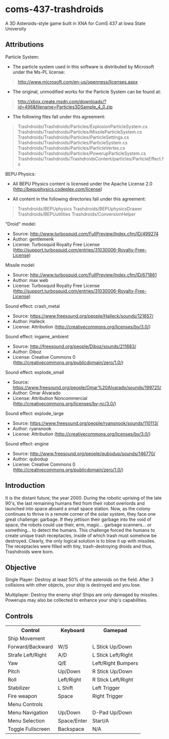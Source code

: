 coms-437-trashdroids
====================

A 3D Asteroids-style game built in XNA for ComS 437 at Iowa State University

Attributions
------------

Particle System:
* The particle system used in this software is distributed by Microsoft under the Ms-PL license:
	
> http://www.microsoft.com/en-us/openness/licenses.aspx

* The original, unmodified works for the Particle System can be found at: 

> http://xbox.create.msdn.com/downloads/?id=496&filename=Particles3DSample_4_0.zip
	
* The following files fall under this agreement:
> Trashdroids/Trashdroids/Particles/ExplosionParticleSystem.cs
> Trashdroids/Trashdroids/Particles/MissileParticleSystem.cs
> Trashdroids/Trashdroids/Particles/ParticleSettings.cs
> Trashdroids/Trashdroids/Particles/ParticleSystem.cs
> Trashdroids/Trashdroids/Particles/ParticleVertex.cs
> Trashdroids/Trashdroids/Particles/PowerupParticleSystem.cs
> Trashdroids/Trashdroids/TrashdroidsContent/particles/ParticleEffect.fx

BEPU Physics:
* All BEPU Physics content is licensed under the Apache License 2.0 (http://bepuphysics.codeplex.com/license)

* All content in the following directories fall under this agreement:
> Trashdroids/BEPUphysics
> Trashdroids/BEPUphysicsDrawer
> Trashdroids/BEPUutilities
> Trashdroids/ConversionHelper
     
"Droid" model:
* Source: http://www.turbosquid.com/FullPreview/Index.cfm/ID/499274
* Author: gentlemenk
* License: Turbosquid Royalty Free License (http://support.turbosquid.com/entries/31030006-Royalty-Free-License)
     
Missile model:
* Source: http://www.turbosquid.com/FullPreview/Index.cfm/ID/671861
* Author: max web
* License: Turbosquid Royalty Free License (http://support.turbosquid.com/entries/31030006-Royalty-Free-License)
     
Sound effect: crash_metal
* Source: https://www.freesound.org/people/Halleck/sounds/121657/
* Author: Halleck
* License: Attribution (http://creativecommons.org/licenses/by/3.0/)
     
Sound effect: ingame_ambient
* Source: http://freesound.org/people/Diboz/sounds/211683/
* Author: Diboz
* License: Creative Commons 0 (http://creativecommons.org/publicdomain/zero/1.0/)

Sound effect: explode_small
* Source: https://www.freesound.org/people/Omar%20Alvarado/sounds/199725/
* Author: Omar Alvarado
* License: Attribution Noncommercial (http://creativecommons.org/licenses/by-nc/3.0/)


Sound effect: explode_large
* Source: https://www.freesound.org/people/ryansnook/sounds/110113/
* Author: ryansnook
* License: Attribution (http://creativecommons.org/licenses/by/3.0/)
     
Sound effect: engine
* Source: http://www.freesound.org/people/qubodup/sounds/146770/
* Author: qubodup
* License: Creative Commons 0 (http://creativecommons.org/publicdomain/zero/1.0/)

Introduction
------------

It is the distant future, the year 2000. During the robotic uprising of the late 90's, the last remaining humans fled from their robot overlords and launched into space aboard a small space station. Now, as the colony continues to thrive in a remote corner of the solar system, they face one great challenge: garbage. If they jettison their garbage into the void of space, the robots could use their, erm, magic... garbage scanners... or something... to detect the humans. This challenge forced the humans to create unique trash receptacles, inside of which trash must somehow be destroyed. Clearly, the only logical solution is to blow it up with missiles. The receptacles were filled with tiny, trash-destroying droids and thus, Trashdroids were born.


Objective
---------

Single Player: Destroy at least 50% of the asteroids on the field. After 3 collisions with other objects, your ship is destroyed and you lose.

Multiplayer: Destroy the enemy ship! Ships are only damaged by missiles. Powerups may also be collected to enhance your ship's capabilities.

<!---
Controls
╔═════════════════════╦═════════════╦════════════════════╗
║       Control       ║  Keyboard   ║      Gamepad       ║
╠═════════════════════╬═════════════╬════════════════════╣
║ Ship Movement       ║             ║                    ║
║   Forward/Backward  ║ W/S         ║ L Stick Up/Down    ║
║   Strafe Left/Right ║ A/D         ║ L Stick Left/Right ║
║   Yaw               ║ Q/E         ║ Left/Right Bumpers ║
║   Pitch             ║ Up/Down     ║ R Stick Up/Down    ║
║   Roll              ║ Left/Right  ║ R Stick Left/Right ║
║   Stabilizer        ║ L Shift     ║ Left Trigger       ║
║   Fire weapon       ║ Space       ║ Right Trigger      ║
║ Menu Controls       ║             ║                    ║
║   Menu Navigation   ║ Up/Down     ║ D-Pad Up/Down      ║
║   Menu Selection    ║ Space/Enter ║ Start/A            ║
║ Toggle Fullscreen   ║ Backspace   ║ N/A                ║
╚═════════════════════╩═════════════╩════════════════════╝
-->
Controls
--------

<table><tbody><tr><th>Control</th><th>Keyboard</th><th>Gamepad</th></tr><tr><td>Ship Movement</td><td> </td><td> </td></tr><tr><td>  Forward/Backward</td><td>W/S</td><td>L Stick Up/Down</td></tr><tr><td>  Strafe Left/Right</td><td>A/D</td><td>L Stick Left/Right</td></tr><tr><td>  Yaw</td><td>Q/E</td><td>Left/Right Bumpers</td></tr><tr><td>  Pitch</td><td>Up/Down</td><td>R Stick Up/Down</td></tr><tr><td>  Roll</td><td>Left/Right</td><td>R Stick Left/Right</td></tr><tr><td>  Stabilizer</td><td>L Shift</td><td>Left Trigger</td></tr><tr><td>  Fire weapon</td><td>Space</td><td>Right Trigger</td></tr><tr><td>Menu Controls</td><td> </td><td> </td></tr><tr><td>  Menu Navigation</td><td>Up/Down</td><td>D-Pad Up/Down</td></tr><tr><td>  Menu Selection</td><td>Space/Enter</td><td>Start/A</td></tr><tr><td>Toggle Fullscreen</td><td>Backspace</td><td>N/A</td></tr></tbody></table>


